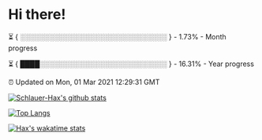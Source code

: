 # Hi there!

⏳ { ░░░░░░░░░░░░░░░░░░░░░░░░░░░░░░ } - 1.73% - Month progress

⏳ { ████░░░░░░░░░░░░░░░░░░░░░░░░░░ } - 16.31% - Year progress

⏰ Updated on Mon, 01 Mar 2021 12:29:31 GMT


[![Schlauer-Hax's github stats](https://github-readme-stats.vercel.app/api?username=Schlauer-Hax&show_icons=true&theme=dark&count_private=true)](https://github.com/Schlauer-Hax)


[![Top Langs](https://github-readme-stats.vercel.app/api/top-langs/?username=Schlauer-Hax&layout=compact&theme=dark)](https://github.com/Schlauer-Hax?tab=repositories)


[![Hax's wakatime stats](https://github-readme-stats.vercel.app/api/wakatime?username=Hax&theme=dark)](https://wakatime.com/@Hax)

